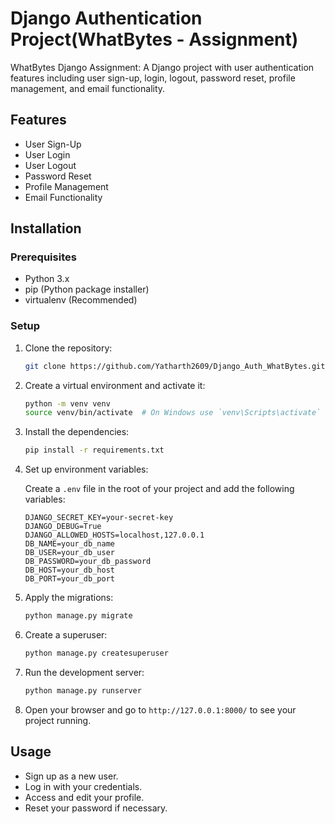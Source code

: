 # Django Authentication Project(WhatBytes - Assignment)
WhatBytes Django Assignment:
A Django project with user authentication features including user sign-up, login, logout, password reset, profile management, and email functionality.

## Features

- User Sign-Up
- User Login
- User Logout
- Password Reset
- Profile Management
- Email Functionality

## Installation

### Prerequisites

- Python 3.x
- pip (Python package installer)
- virtualenv (Recommended)

### Setup

1. Clone the repository:

    ```bash
    git clone https://github.com/Yatharth2609/Django_Auth_WhatBytes.git
    ```

2. Create a virtual environment and activate it:

    ```bash
    python -m venv venv
    source venv/bin/activate  # On Windows use `venv\Scripts\activate`
    ```

3. Install the dependencies:

    ```bash
    pip install -r requirements.txt
    ```

4. Set up environment variables:

    Create a `.env` file in the root of your project and add the following variables:

    ```env
    DJANGO_SECRET_KEY=your-secret-key
    DJANGO_DEBUG=True
    DJANGO_ALLOWED_HOSTS=localhost,127.0.0.1
    DB_NAME=your_db_name
    DB_USER=your_db_user
    DB_PASSWORD=your_db_password
    DB_HOST=your_db_host
    DB_PORT=your_db_port
    ```

5. Apply the migrations:

    ```bash
    python manage.py migrate
    ```

6. Create a superuser:

    ```bash
    python manage.py createsuperuser
    ```

7. Run the development server:

    ```bash
    python manage.py runserver
    ```

8. Open your browser and go to `http://127.0.0.1:8000/` to see your project running.

## Usage

- Sign up as a new user.
- Log in with your credentials.
- Access and edit your profile.
- Reset your password if necessary.

